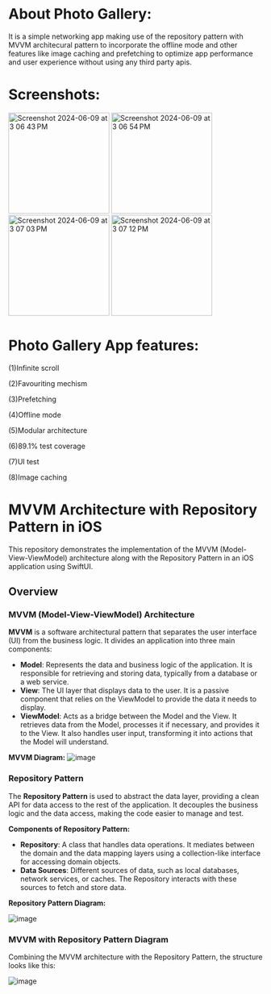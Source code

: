 # About Photo Gallery:

It is a simple networking app making use of the repository pattern with MVVM architecural pattern to incorporate the offline mode and other features like image caching and prefetching to optimize app performance and user experience without using any third party apis. 

# Screenshots:

<img width="200" alt="Screenshot 2024-06-09 at 3 06 43 PM" src="https://github.com/Zulqurnain24/PhotoGallery/assets/6280238/63283b7f-f9e5-4403-b6c5-0c71c2b6e4fa">

<img width="200" alt="Screenshot 2024-06-09 at 3 06 54 PM" src="https://github.com/Zulqurnain24/PhotoGallery/assets/6280238/edc987f0-bcd1-426a-aec6-cdb5f8fcf953">

<img width="200" alt="Screenshot 2024-06-09 at 3 07 03 PM" src="https://github.com/Zulqurnain24/PhotoGallery/assets/6280238/dd1b0ee0-9484-449d-88ac-efaa20696aac">

<img width="200" alt="Screenshot 2024-06-09 at 3 07 12 PM" src="https://github.com/Zulqurnain24/PhotoGallery/assets/6280238/1d76101f-56de-4319-8778-81cc81496160">

# Photo Gallery App features:

(1)Infinite scroll

(2)Favouriting mechism

(3)Prefetching

(4)Offline mode

(5)Modular architecture

(6)89.1% test coverage

(7)UI test 

(8)Image caching

# MVVM Architecture with Repository Pattern in iOS

This repository demonstrates the implementation of the MVVM (Model-View-ViewModel) architecture along with the Repository Pattern in an iOS application using SwiftUI.

## Overview

### MVVM (Model-View-ViewModel) Architecture

**MVVM** is a software architectural pattern that separates the user interface (UI) from the business logic. It divides an application into three main components:

- **Model**: Represents the data and business logic of the application. It is responsible for retrieving and storing data, typically from a database or a web service.
- **View**: The UI layer that displays data to the user. It is a passive component that relies on the ViewModel to provide the data it needs to display.
- **ViewModel**: Acts as a bridge between the Model and the View. It retrieves data from the Model, processes it if necessary, and provides it to the View. It also handles user input, transforming it into actions that the Model will understand.

**MVVM Diagram:**
![image](https://github.com/Zulqurnain24/PhotoGallery/assets/6280238/ee5dbb2d-1a06-408b-9327-c5322251015c)



### Repository Pattern

The **Repository Pattern** is used to abstract the data layer, providing a clean API for data access to the rest of the application. It decouples the business logic and the data access, making the code easier to manage and test.

**Components of Repository Pattern:**

- **Repository**: A class that handles data operations. It mediates between the domain and the data mapping layers using a collection-like interface for accessing domain objects.
- **Data Sources**: Different sources of data, such as local databases, network services, or caches. The Repository interacts with these sources to fetch and store data.

**Repository Pattern Diagram:**

![image](https://github.com/Zulqurnain24/PhotoGallery/assets/6280238/8d5c5813-0af7-4897-9918-d28d73232ee4)



### MVVM with Repository Pattern Diagram

Combining the MVVM architecture with the Repository Pattern, the structure looks like this:

![image](https://github.com/Zulqurnain24/PhotoGallery/assets/6280238/666c523a-7ca7-4e67-9b24-1bcf712ea912)



